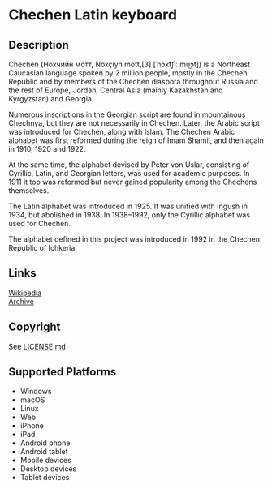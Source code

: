 Chechen Latin keyboard
==============


Description
-----------
Chechen (Нохчийн мотт, Noxçiyn mott,[3] [ˈnɔxt͡ʃĩː mu͜ɔt]) is a Northeast Caucasian language spoken by 2 million people, mostly in the Chechen Republic and by members of the Chechen diaspora throughout Russia and the rest of Europe, Jordan, Central Asia (mainly Kazakhstan and Kyrgyzstan) and Georgia.

Numerous inscriptions in the Georgian script are found in mountainous Chechnya, but they are not necessarily in Chechen. Later, the Arabic script was introduced for Chechen, along with Islam. The Chechen Arabic alphabet was first reformed during the reign of Imam Shamil, and then again in 1910, 1920 and 1922.

At the same time, the alphabet devised by Peter von Uslar, consisting of Cyrillic, Latin, and Georgian letters, was used for academic purposes. In 1911 it too was reformed but never gained popularity among the Chechens themselves.

The Latin alphabet was introduced in 1925. It was unified with Ingush in 1934, but abolished in 1938. In 1938–1992, only the Cyrillic alphabet was used for Chechen.

The alphabet defined in this project was introduced in 1992 in the Chechen Republic of Ichkeria.

Links
-----

[Wikipedia](https://en.wikipedia.org/wiki/Chechen_language)  
[Archive](https://archive.org/details/ChR-alphabet-1992/mode/1up)

Copyright
---------
See [LICENSE.md](LICENSE.md)

Supported Platforms
-------------------
 * Windows
 * macOS
 * Linux
 * Web
 * iPhone
 * iPad
 * Android phone
 * Android tablet
 * Mobile devices
 * Desktop devices
 * Tablet devices

